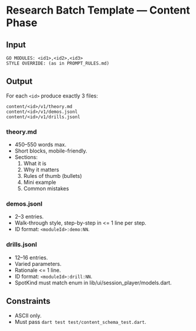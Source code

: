 # Research Batch Template — Content Phase

## Input
```
GO MODULES: <id1>,<id2>,<id3>
STYLE OVERRIDE: (as in PROMPT_RULES.md)
```

## Output
For each `<id>` produce exactly 3 files:
```
content/<id>/v1/theory.md
content/<id>/v1/demos.jsonl
content/<id>/v1/drills.jsonl
```

### theory.md
- 450–550 words max.
- Short blocks, mobile-friendly.
- Sections:
  1. What it is
  2. Why it matters
  3. Rules of thumb (bullets)
  4. Mini example
  5. Common mistakes

### demos.jsonl
- 2–3 entries.
- Walk-through style, step-by-step in <= 1 line per step.
- ID format: `<moduleId>:demo:NN`.

### drills.jsonl
- 12–16 entries.
- Varied parameters.
- Rationale <= 1 line.
- ID format: `<moduleId>:drill:NN`.
- SpotKind must match enum in lib/ui/session_player/models.dart.

## Constraints
- ASCII only.
- Must pass `dart test test/content_schema_test.dart`.
